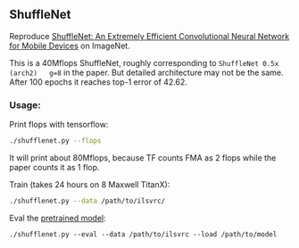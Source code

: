 
## ShuffleNet

Reproduce [ShuffleNet: An Extremely Efficient Convolutional Neural Network for Mobile Devices](https://arxiv.org/abs/1707.01083)
on ImageNet.

This is a 40Mflops ShuffleNet,
roughly corresponding to `ShuffleNet 0.5x (arch2)	g=8` in the paper.
But detailed architecture may not be the same.
After 100 epochs it reaches top-1 error of 42.62.

### Usage:

Print flops with tensorflow:
```bash
./shufflenet.py --flops
```
It will print about 80Mflops, because TF counts FMA as 2 flops while the paper counts it as 1 flop.

Train (takes 24 hours on 8 Maxwell TitanX):
```bash
./shufflenet.py --data /path/to/ilsvrc/
```

Eval the [pretrained model](http://models.tensorpack.com/ShuffleNet/):
```
./shufflenet.py --eval --data /path/to/ilsvrc --load /path/to/model
```
